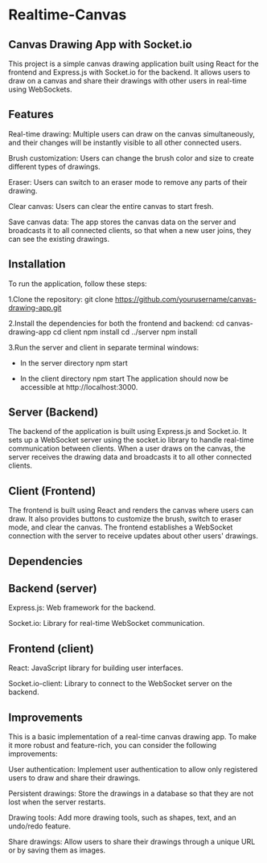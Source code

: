 # Realtime-Canvas

## Canvas Drawing App with Socket.io
This project is a simple canvas drawing application built using React for the frontend and Express.js with Socket.io for the backend. It allows users to draw on a canvas and share their drawings with other users in real-time using WebSockets.

## Features
Real-time drawing: Multiple users can draw on the canvas simultaneously, and their changes will be instantly visible to all other connected users.

Brush customization: Users can change the brush color and size to create different types of drawings.

Eraser: Users can switch to an eraser mode to remove any parts of their drawing.

Clear canvas: Users can clear the entire canvas to start fresh.

Save canvas data: The app stores the canvas data on the server and broadcasts it to all connected clients, so that when a new user joins, they can see the existing drawings.

## Installation
To run the application, follow these steps:

1.Clone the repository:
git clone https://github.com/yourusername/canvas-drawing-app.git

2.Install the dependencies for both the frontend and backend:
cd canvas-drawing-app
cd client
npm install
cd ../server
npm install

3.Run the server and client in separate terminal windows:
* In the server directory
npm start

* In the client directory
npm start
The application should now be accessible at http://localhost:3000.

## Server (Backend)
The backend of the application is built using Express.js and Socket.io. It sets up a WebSocket server using the socket.io library to handle real-time communication between clients. When a user draws on the canvas, the server receives the drawing data and broadcasts it to all other connected clients.

## Client (Frontend)
The frontend is built using React and renders the canvas where users can draw. It also provides buttons to customize the brush, switch to eraser mode, and clear the canvas. The frontend establishes a WebSocket connection with the server to receive updates about other users' drawings.

## Dependencies

## Backend (server)

Express.js: Web framework for the backend.

Socket.io: Library for real-time WebSocket communication.

## Frontend (client)

React: JavaScript library for building user interfaces.

Socket.io-client: Library to connect to the WebSocket server on the backend.


## Improvements
This is a basic implementation of a real-time canvas drawing app. To make it more robust and feature-rich, you can consider the following improvements:

User authentication: Implement user authentication to allow only registered users to draw and share their drawings.

Persistent drawings: Store the drawings in a database so that they are not lost when the server restarts.

Drawing tools: Add more drawing tools, such as shapes, text, and an undo/redo feature.

Share drawings: Allow users to share their drawings through a unique URL or by saving them as images.

